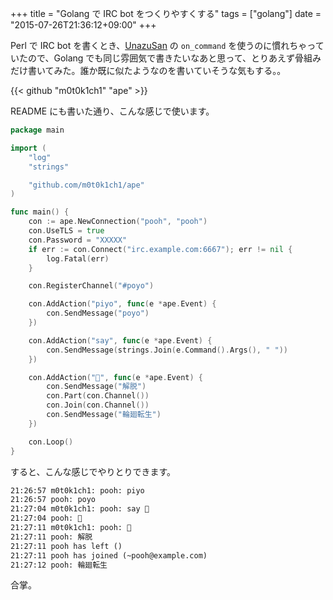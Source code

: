 +++
title = "Golang で IRC bot をつくりやすくする"
tags = ["golang"]
date = "2015-07-26T21:36:12+09:00"
+++

Perl で IRC bot を書くとき、[UnazuSan](https://github.com/Songmu/p5-UnazuSan) の `on_command` を使うのに慣れちゃっていたので、Golang でも同じ雰囲気で書きたいなあと思って、とりあえず骨組みだけ書いてみた。誰か既に似たようなのを書いていそうな気もする。。

{{< github "m0t0k1ch1" "ape" >}}

<!--more-->

README にも書いた通り、こんな感じで使います。

``` go
package main

import (
    "log"
    "strings"

    "github.com/m0t0k1ch1/ape"
)

func main() {
    con := ape.NewConnection("pooh", "pooh")
    con.UseTLS = true
    con.Password = "XXXXX"
    if err := con.Connect("irc.example.com:6667"); err != nil {
        log.Fatal(err)
    }

    con.RegisterChannel("#poyo")

    con.AddAction("piyo", func(e *ape.Event) {
        con.SendMessage("poyo")
    })

    con.AddAction("say", func(e *ape.Event) {
        con.SendMessage(strings.Join(e.Command().Args(), " "))
    })

    con.AddAction("🙏", func(e *ape.Event) {
        con.SendMessage("解脱")
        con.Part(con.Channel())
        con.Join(con.Channel())
        con.SendMessage("輪廻転生")
    })

    con.Loop()
}
```

すると、こんな感じでやりとりできます。

``` txt
21:26:57 m0t0k1ch1: pooh: piyo
21:26:57 pooh: poyo
21:27:04 m0t0k1ch1: pooh: say 🙏
21:27:04 pooh: 🙏
21:27:11 m0t0k1ch1: pooh: 🙏
21:27:11 pooh: 解脱
21:27:11 pooh has left ()
21:27:11 pooh has joined (~pooh@example.com)
21:27:12 pooh: 輪廻転生
```

合掌。
